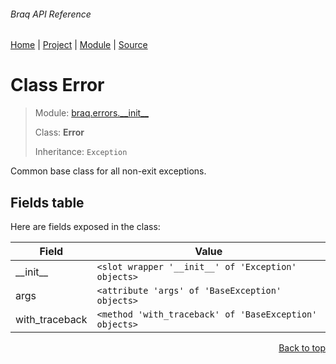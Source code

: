 ###### Braq API Reference
[Home](/docs/api/README.md) | [Project](/README.md) | [Module](/docs/api/modules/braq/errors/__init__/README.md) | [Source](/braq/errors/__init__.py)

# Class Error
> Module: [braq.errors.\_\_init\_\_](/docs/api/modules/braq/errors/__init__/README.md)
>
> Class: **Error**
>
> Inheritance: `Exception`

Common base class for all non-exit exceptions.

## Fields table
Here are fields exposed in the class:

| Field | Value |
| --- | --- |
| \_\_init\_\_ | `<slot wrapper '__init__' of 'Exception' objects>` |
| args | `<attribute 'args' of 'BaseException' objects>` |
| with\_traceback | `<method 'with_traceback' of 'BaseException' objects>` |

<p align="right"><a href="#braq-api-reference">Back to top</a></p>
